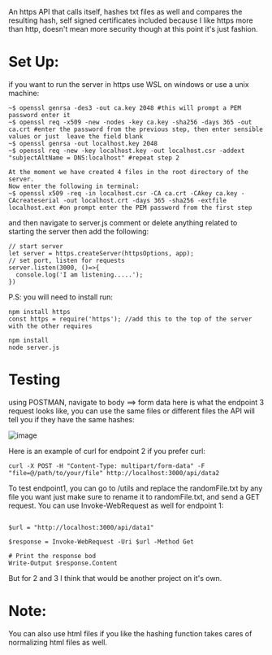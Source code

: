 
An https API that calls itself, hashes txt files as well and compares the resulting hash, self signed certificates included because I like https more than http, doesn't mean more security though at this point it's just fashion.

# Set Up:
if you want to run the server in https use WSL on windows or use a unix machine:
```
~$ openssl genrsa -des3 -out ca.key 2048 #this will prompt a PEM password enter it
~$ openssl req -x509 -new -nodes -key ca.key -sha256 -days 365 -out ca.crt #enter the password from the previous step, then enter sensible values or just  leave the field blank
~$ openssl genrsa -out localhost.key 2048
~$ openssl req -new -key localhost.key -out localhost.csr -addext "subjectAltName = DNS:localhost" #repeat step 2

At the moment we have created 4 files in the root directory of the server.
Now enter the following in terminal:
~$ openssl x509 -req -in localhost.csr -CA ca.crt -CAkey ca.key -CAcreateserial -out localhost.crt -days 365 -sha256 -extfile localhost.ext #on prompt enter the PEM password from the first step
```
and then navigate to server.js comment or delete anything related to starting the server then add the following:
```
// start server
let server = https.createServer(httpsOptions, app);
// set port, listen for requests
server.listen(3000, ()=>{
  console.log('I am listening.....');
})
```
P.S: you will need to install run:
```
npm install https
const https = require('https'); //add this to the top of the server with the other requires
```
```
npm install
node server.js
```

# Testing

using POSTMAN, navigate to body ==> form data here is what the endpoint 3 request looks like, you can use the same files or different files the API will tell you if they have the same hashes:


![image](https://github.com/Ahmedouu/autoAPI/assets/33392644/bd12d896-42bf-46b5-987f-76ece2323600)

Here is an example of curl for endpoint 2 if you prefer curl:
```
curl -X POST -H "Content-Type: multipart/form-data" -F "file=@/path/to/your/file" http://localhost:3000/api/data2

```

To test endpoint1, you can go to /utils and replace the randomFile.txt by any file you want just make sure to rename it to randomFile.txt, and send a GET request.
You can use Invoke-WebRequest as well for endpoint 1:
```

$url = "http://localhost:3000/api/data1"

$response = Invoke-WebRequest -Uri $url -Method Get

# Print the response bod
Write-Output $response.Content
```
But for 2 and 3 I think that would be another project on it's own.

# Note:

You can also use html files if you like the hashing function takes cares of normalizing html files as well.
